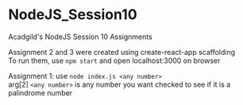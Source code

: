 # NodeJS_Session10
Acadgild's NodeJS Session 10 Assignments
  
Assignment 2 and 3 were created using create-react-app scaffolding  
To run them, use `npm start` and open localhost:3000 on browser  

Assignment 1: use `node index.js <any number>`  
arg[2] `<any number>` is any number you want checked to see if it is a palindrome number
